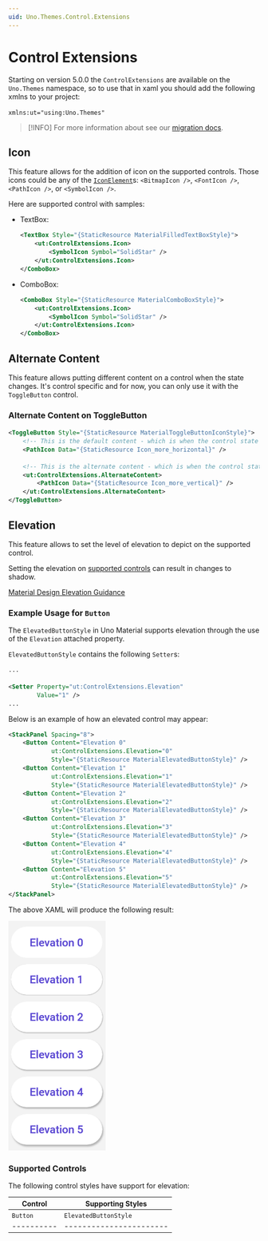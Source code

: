 ```yaml
---
uid: Uno.Themes.Control.Extensions
---
```


# Control Extensions

Starting on version 5.0.0 the `ControlExtensions` are available on the `Uno.Themes` namespace, so to use that in xaml you should add the following xmlns to your project:

`xmlns:ut="using:Uno.Themes"`

> [!INFO]
> For more information about see our [migration docs](material-migration.md).

## Icon

This feature allows for the addition of icon on the supported controls. Those icons could be any of the [`IconElement`](https://learn.microsoft.com/windows/windows-app-sdk/api/winrt/microsoft.ui.xaml.controls.iconelement)s: `<BitmapIcon />`, `<FontIcon />`, `<PathIcon />`, or `<SymbolIcon />`.

Here are supported control with samples:

* TextBox:

    ```xml
    <TextBox Style="{StaticResource MaterialFilledTextBoxStyle}">
        <ut:ControlExtensions.Icon>
            <SymbolIcon Symbol="SolidStar" />
        </ut:ControlExtensions.Icon>
    </ComboBox>
    ```

* ComboBox:

    ```xml
    <ComboBox Style="{StaticResource MaterialComboBoxStyle}">
        <ut:ControlExtensions.Icon>
            <SymbolIcon Symbol="SolidStar" />
        </ut:ControlExtensions.Icon>
    </ComboBox>
    ```

## Alternate Content

This feature allows putting different content on a control when the state changes.
It's control specific and for now, you can only use it with the `ToggleButton` control.

### Alternate Content on ToggleButton

```xml
<ToggleButton Style="{StaticResource MaterialToggleButtonIconStyle}">
    <!-- This is the default content - which is when the control state is UNCHECKED (the default value of a ToggleButton) -->
    <PathIcon Data="{StaticResource Icon_more_horizontal}" />

    <!-- This is the alternate content - which is when the control state is CHECKED -->
    <ut:ControlExtensions.AlternateContent>
        <PathIcon Data="{StaticResource Icon_more_vertical}" />
    </ut:ControlExtensions.AlternateContent>
</ToggleButton>
```

## Elevation

This feature allows to set the level of elevation to depict on the supported control.

Setting the elevation on [supported controls](#supported-controls) can result in changes to shadow.

[Material Design Elevation Guidance](https://m3.material.io/styles/elevation/overview)

### Example Usage for `Button`

The `ElevatedButtonStyle` in Uno Material supports elevation through the use of the `Elevation` attached property.

`ElevatedButtonStyle` contains the following `Setter`s:

```xml
...

<Setter Property="ut:ControlExtensions.Elevation"
        Value="1" />
...
```

Below is an example of how an elevated control may appear:

```xml
<StackPanel Spacing="8">
    <Button Content="Elevation 0"
            ut:ControlExtensions.Elevation="0"
            Style="{StaticResource MaterialElevatedButtonStyle}" />
    <Button Content="Elevation 1"
            ut:ControlExtensions.Elevation="1"
            Style="{StaticResource MaterialElevatedButtonStyle}" />
    <Button Content="Elevation 2"
            ut:ControlExtensions.Elevation="2"
            Style="{StaticResource MaterialElevatedButtonStyle}" />
    <Button Content="Elevation 3"
            ut:ControlExtensions.Elevation="3"
            Style="{StaticResource MaterialElevatedButtonStyle}" />
    <Button Content="Elevation 4"
            ut:ControlExtensions.Elevation="4"
            Style="{StaticResource MaterialElevatedButtonStyle}" />
    <Button Content="Elevation 5"
            ut:ControlExtensions.Elevation="5"
            Style="{StaticResource MaterialElevatedButtonStyle}" />
</StackPanel>
```

The above XAML will produce the following result:

![Uno Material Elevation Buttons](assets/material-elevation-buttons-shadow-only.png)

### Supported Controls

The following control styles have support for elevation:

| Control  | Supporting Styles     |
|----------|-----------------------|
| `Button` | `ElevatedButtonStyle` |
|----------|-----------------------|
